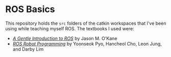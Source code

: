 # ROS Basics

This repository holds the `src` folders of the catkin workspaces that I've been using while teaching myself ROS. The textbooks I used were:
- [*A Gentle Introduction to ROS*](http://wiki.ros.org/Books/AGentleIntroductiontoROS) by Jason M. O'Kane
- [*ROS Robot Programming*](http://wiki.ros.org/Books/ROS_Robot_Programming_English) by Yoonseok Pyo, Hancheol Cho, Leon Jung, and Darby Lim
